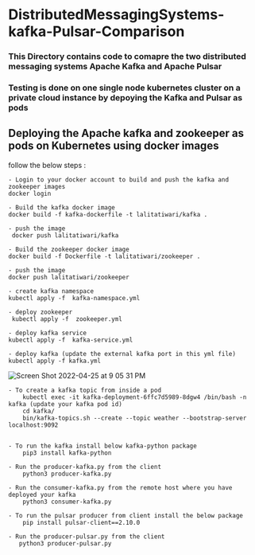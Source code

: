 # DistributedMessagingSystems-kafka-Pulsar-Comparison

### This Directory contains code to comapre the two distributed messaging systems Apache Kafka and Apache Pulsar
### Testing is done on one single node kubernetes cluster on a private cloud instance by depoying the Kafka and Pulsar as pods

## Deploying the Apache kafka and zookeeper as pods on Kubernetes using docker images
follow the below steps :


    - Login to your docker account to build and push the kafka and zookeeper images
    docker login
    
    - Build the kafka docker image
    docker build -f kafka-dockerfile -t lalitatiwari/kafka .
    
    - push the image
     docker push lalitatiwari/kafka
     
    - Build the zookeeper docker image
    docker build -f Dockerfile -t lalitatiwari/zookeeper .
    
    - push the image
    docker push lalitatiwari/zookeeper
   
    - create kafka namespace
    kubectl apply -f  kafka-namespace.yml 
   
    - deploy zookeeper
     kubectl apply -f  zookeeper.yml
    
    - deploy kafka service
    kubectl apply -f  kafka-service.yml
   
    - deploy kafka (update the external kafka port in this yml file)
    kubectl apply -f kafka.yml
    
  ![Screen Shot 2022-04-25 at 9 05 31 PM](https://user-images.githubusercontent.com/83514861/165204936-74ee9c34-467a-4694-9a20-12f8e8db9d4b.png)

    - To create a kafka topic from inside a pod
        kubectl exec -it kafka-deployment-6ffc7d5989-8dgw4 /bin/bash -n kafka (update your kafka pod id)
        cd kafka/
        bin/kafka-topics.sh --create --topic weather --bootstrap-server localhost:9092 
    
    
    - To run the kafka install below kafka-python package
        pip3 install kafka-python
        
    - Run the producer-kafka.py from the client
        python3 producer-kafka.py 
        
    - Run the consumer-kafka.py from the remote host where you have deployed your kafka 
        python3 consumer-kafka.py 
        
    - To run the pulsar producer from client install the below package
        pip install pulsar-client==2.10.0
        
    - Run the producer-pulsar.py from the client
       python3 producer-pulsar.py
        
   
     
